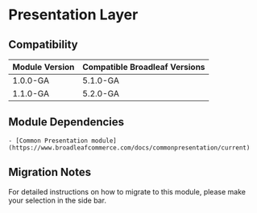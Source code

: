 # Presentation Layer

## Compatibility

| Module Version               | Compatible Broadleaf Versions |
| :--------------------------- | :---------------------------- |
| 1.0.0-GA                     | 5.1.0-GA                      |
| 1.1.0-GA                     | 5.2.0-GA                      |

## Module Dependencies

    - [Common Presentation module](https://www.broadleafcommerce.com/docs/commonpresentation/current)

## Migration Notes

For detailed instructions on how to migrate to this module, please make your selection in the side bar.
